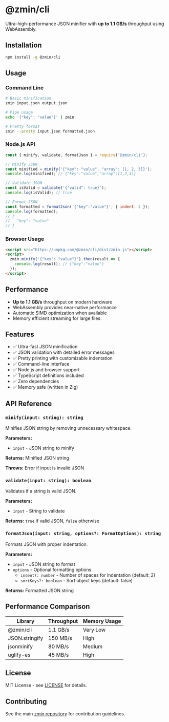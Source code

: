 # @zmin/cli

Ultra-high-performance JSON minifier with **up to 1.1 GB/s** throughput using WebAssembly.

## Installation

```bash
npm install -g @zmin/cli
```

## Usage

### Command Line

```bash
# Basic minification
zmin input.json output.json

# Pipe usage
echo '{"key": "value"}' | zmin

# Pretty format
zmin --pretty input.json formatted.json
```

### Node.js API

```javascript
const { minify, validate, formatJson } = require('@zmin/cli');

// Minify JSON
const minified = minify('{"key": "value", "array": [1, 2, 3]}');
console.log(minified); // {"key":"value","array":[1,2,3]}

// Validate JSON
const isValid = validate('{"valid": true}');
console.log(isValid); // true

// Format JSON
const formatted = formatJson('{"key":"value"}', { indent: 2 });
console.log(formatted);
// {
//   "key": "value"
// }
```

### Browser Usage

```html
<script src="https://unpkg.com/@zmin/cli/dist/zmin.js"></script>
<script>
  zmin.minify('{"key": "value"}').then(result => {
    console.log(result); // {"key":"value"}
  });
</script>
```

## Performance

- **Up to 1.1 GB/s** throughput on modern hardware
- WebAssembly provides near-native performance
- Automatic SIMD optimization when available
- Memory efficient streaming for large files

## Features

- ✅ Ultra-fast JSON minification
- ✅ JSON validation with detailed error messages
- ✅ Pretty printing with customizable indentation
- ✅ Command-line interface
- ✅ Node.js and browser support
- ✅ TypeScript definitions included
- ✅ Zero dependencies
- ✅ Memory safe (written in Zig)

## API Reference

### `minify(input: string): string`

Minifies JSON string by removing unnecessary whitespace.

**Parameters:**
- `input` - JSON string to minify

**Returns:** Minified JSON string

**Throws:** Error if input is invalid JSON

### `validate(input: string): boolean`

Validates if a string is valid JSON.

**Parameters:**
- `input` - String to validate

**Returns:** `true` if valid JSON, `false` otherwise

### `formatJson(input: string, options?: FormatOptions): string`

Formats JSON with proper indentation.

**Parameters:**
- `input` - JSON string to format
- `options` - Optional formatting options
  - `indent?: number` - Number of spaces for indentation (default: 2)
  - `sortKeys?: boolean` - Sort object keys (default: false)

**Returns:** Formatted JSON string

## Performance Comparison

| Library | Throughput | Memory Usage |
|---------|------------|--------------|
| @zmin/cli | 1.1 GB/s | Very Low |
| JSON.stringify | 150 MB/s | High |
| jsonminify | 80 MB/s | Medium |
| uglify-es | 45 MB/s | High |

## License

MIT License - see [LICENSE](../../LICENSE) for details.

## Contributing

See the main [zmin repository](https://github.com/hydepwns/zmin) for contribution guidelines.
